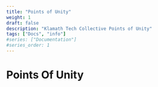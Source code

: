 ```yaml
---
title: "Points of Unity"
weight: 1
draft: false
description: "Klamath Tech Collective Points of Unity"
tags: ["Docs", "info"]
#series: ["Documentation"]
#series_order: 1
---
```


# Points Of Unity